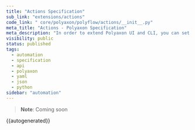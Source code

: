 ```yaml
---
title: "Actions Specification"
sub_link: "extensions/actions"
code_link: " core/polyaxon/polyflow/actions/__init__.py"
meta_title: "Actions - Polyaxon Specification"
meta_description: "In order to extend Polyaxon UI and CLI, you can set actions on your operations. Every action is a reference to a component that can be executed based on the context of the operation where it's defined."
visibility: public
status: published
tags:
  - automation
  - specification
  - api
  - polyaxon
  - yaml
  - json
  - python
sidebar: "automation"
---
```


> **Note**: Coming soon

{{autogenerated}}

